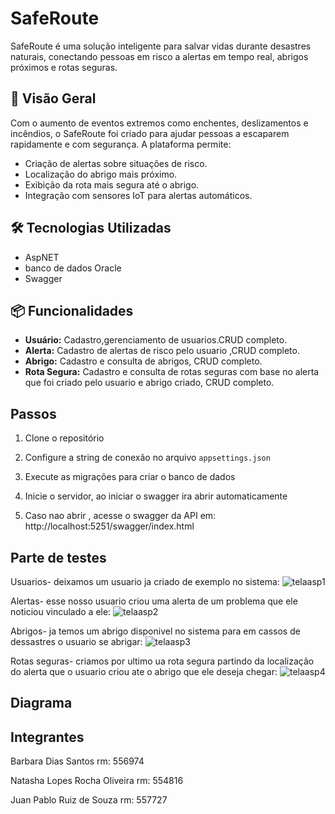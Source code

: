 # SafeRoute

SafeRoute é uma solução inteligente para salvar vidas durante desastres naturais, conectando pessoas em risco a alertas em tempo real, abrigos próximos e rotas seguras.

## 🚀 Visão Geral

Com o aumento de eventos extremos como enchentes, deslizamentos e incêndios, o SafeRoute foi criado para ajudar pessoas a escaparem rapidamente e com segurança. A plataforma permite:

- Criação de alertas sobre situações de risco.
- Localização do abrigo mais próximo.
- Exibição da rota mais segura até o abrigo.
- Integração com sensores IoT para alertas automáticos.

## 🛠️ Tecnologias Utilizadas

- AspNET
- banco de dados Oracle
- Swagger

## 📦 Funcionalidades

- **Usuário:** Cadastro,gerenciamento de usuarios.CRUD completo.
- **Alerta:** Cadastro de alertas de risco pelo usuario ,CRUD completo.
- **Abrigo:** Cadastro e consulta de abrigos, CRUD completo.
- **Rota Segura:** Cadastro e consulta de rotas seguras com base no alerta que foi criado pelo usuario e abrigo criado, CRUD completo.

## Passos
1. Clone o repositório

2. Configure a string de conexão no arquivo `appsettings.json`

3. Execute as migrações para criar o banco de dados
   
4. Inicie o servidor, ao iniciar o swagger ira abrir automaticamente

5. Caso nao abrir , acesse o swagger da API em: http://localhost:5251/swagger/index.html

## Parte de testes

Usuarios- deixamos um usuario ja criado de exemplo no sistema:
![telaasp1](https://github.com/user-attachments/assets/deaa2bdc-76dc-41d5-9424-fd22f9295d6a)

Alertas- esse nosso usuario criou uma alerta de um problema que ele noticiou vinculado a ele:
![telaasp2](https://github.com/user-attachments/assets/ea56c9ca-9d4b-4a23-96bb-7c0aab6e827e)

Abrigos- ja temos um abrigo disponivel no sistema para em cassos de dessastres o usuario se abrigar:
![telaasp3](https://github.com/user-attachments/assets/1b131884-93ac-4739-9f17-6b1c268cd4fa)

Rotas seguras- criamos por ultimo ua rota segura partindo da localização do alerta que o usuario criou ate o abrigo que ele deseja chegar:
![telaasp4](https://github.com/user-attachments/assets/6798e4e2-c0af-4be1-a7c5-2ea57733591d)



## Diagrama

## Integrantes

Barbara Dias Santos rm: 556974

Natasha Lopes Rocha Oliveira rm: 554816

Juan Pablo Ruiz de Souza rm: 557727
